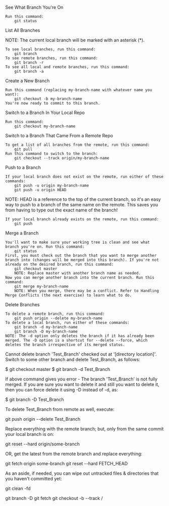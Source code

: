 See What Branch You're On

    Run this command:
        git status

List All Branches

NOTE: The current local branch will be marked with an asterisk (*).

    To see local branches, run this command:
        git branch
    To see remote branches, run this command:
        git branch -r
    To see all local and remote branches, run this command:
        git branch -a

Create a New Branch

    Run this command (replacing my-branch-name with whatever name you want):
        git checkout -b my-branch-name
    You're now ready to commit to this branch.

Switch to a Branch In Your Local Repo

    Run this command:
        git checkout my-branch-name

Switch to a Branch That Came From a Remote Repo

    To get a list of all branches from the remote, run this command:
        git pull
    Run this command to switch to the branch:
        git checkout --track origin/my-branch-name

Push to a Branch

    If your local branch does not exist on the remote, run either of these commands:
        git push -u origin my-branch-name
        git push -u origin HEAD

NOTE: HEAD is a reference to the top of the current branch, so it's an easy way to push to a branch of the same name on the remote. This saves you from having to type out the exact name of the branch!

    If your local branch already exists on the remote, run this command:
        git push

Merge a Branch

    You'll want to make sure your working tree is clean and see what branch you're on. Run this command:
        git status
    First, you must check out the branch that you want to merge another branch into (changes will be merged into this branch). If you're not already on the desired branch, run this command:
        git checkout master
        NOTE: Replace master with another branch name as needed.
    Now you can merge another branch into the current branch. Run this command:
        git merge my-branch-name
        NOTE: When you merge, there may be a conflict. Refer to Handling Merge Conflicts (the next exercise) to learn what to do.

Delete Branches

    To delete a remote branch, run this command:
        git push origin --delete my-branch-name
    To delete a local branch, run either of these commands:
        git branch -d my-branch-name
        git branch -D my-branch-name
    NOTE: The -d option only deletes the branch if it has already been merged. The -D option is a shortcut for --delete --force, which deletes the branch irrespective of its merged status.


Cannot delete branch 'Test_Branch' checked out at '[directory location]'.
Switch to some other branch and delete Test_Branch, as follows:

$ git checkout master
$ git branch -d Test_Branch

If above command gives you error - The branch 'Test_Branch' is not fully merged. If you are sure you want to delete it and still you want to delete it, then you can force delete it using -D instead of -d, as:

$ git branch -D Test_Branch

To delete Test_Branch from remote as well, execute:

git push origin --delete Test_Branch



Replace everything with the remote branch; but, only from the same commit your local branch is on:

git reset --hard origin/some-branch

OR, get the latest from the remote branch and replace everything:

git fetch origin some-branch
git reset --hard FETCH_HEAD

As an aside, if needed, you can wipe out untracked files & directories that you haven't committed yet:

git clean -fd


git branch -D <branch-name>
git fetch <remote> <branch-name>
git checkout -b <branch-name> --track <remote>/<branch-name>